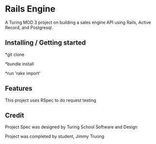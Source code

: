 # Rails Engine

A Turing MOD 3 project on building a sales engine API using Rails, Active Record, and Postgresql.

## Installing / Getting started

*git clone

*bundle install

*run 'rake import'

## Features

This project uses RSpec to do request testing

## Credit

Project Spec was designed by Turing School Software and Design

Project was completed by student, Jimmy Truong
